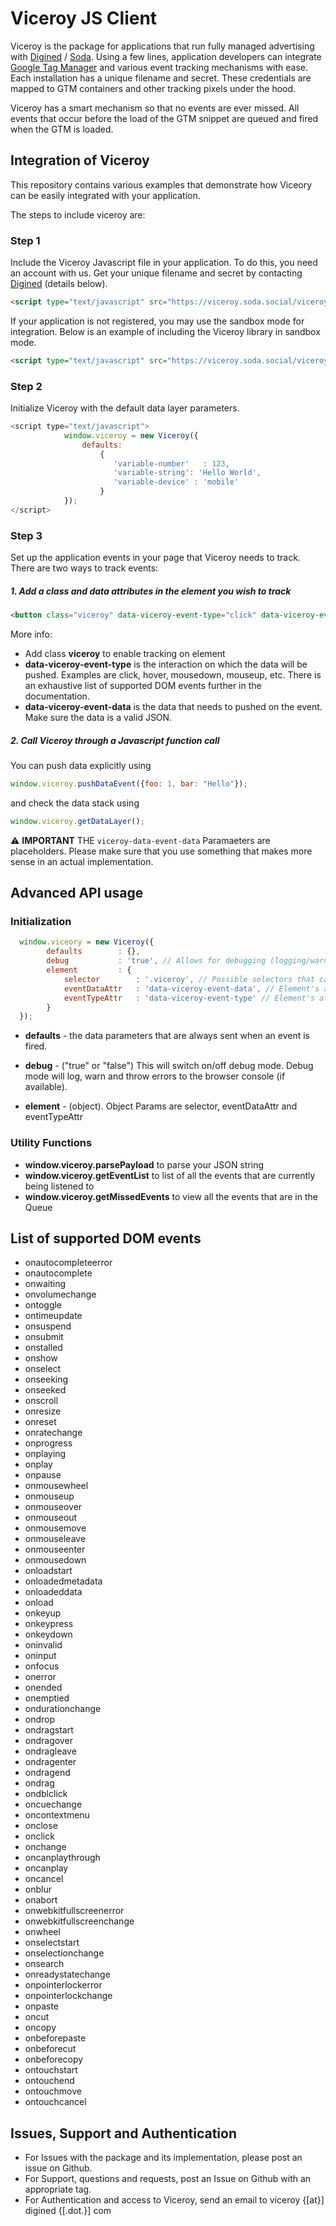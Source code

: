 # Viceroy JS Client

Viceroy is the package for applications that run fully managed advertising with [Digined](https://digined.com/) / [Soda](https://meetsoda.com/). Using a few lines, application developers can integrate [Google Tag Manager](https://www.google.com/tagmanager/) and various event tracking mechanisms with ease. Each installation has a unique filename and secret. These credentials are mapped to GTM containers and other tracking pixels under the hood. 

Viceroy has a smart mechanism so that no events are ever missed. All events that occur before the load of the GTM snippet are queued and fired when the GTM is loaded.

## Integration of Viceroy

This repository contains various examples that demonstrate how Viceory can be easily integrated with your application.

The steps to include viceroy are:

### Step 1
Include the Viceroy Javascript file in your application. To do this, you need an account with us. Get your unique filename and secret by contacting [Digined](https://digined.com/) (details below).

```html
<script type="text/javascript" src="https://viceroy.soda.social/viceroy/{{FILENAME_GOES_HERE}}?secret={{SECRET_GOES_HERE}}"></script>
```

If your application is not registered, you may use the sandbox mode for integration. Below is an example of including the Viceroy library in sandbox mode.

```html
<script type="text/javascript" src="https://viceroy.soda.social/viceroy/sandbox.js"></script>
```

### Step 2
Initialize Viceroy with the default data layer parameters.

```javascript
<script type="text/javascript">
            window.viceroy = new Viceroy({
                defaults: 
                    {
                       'variable-number'   : 123,
                       'variable-string': 'Hello World',
                       'variable-device' : 'mobile'
                    }
            });
</script>
```

### Step 3
Set up the application events in your page that Viceroy needs to track. There are two ways to track events:

##### 1. Add a class and data attributes in the element you wish to track

```html
<button class="viceroy" data-viceroy-event-type="click" data-viceroy-event-data='{"key1": "val1", "key2": "val2"}'>Press me!</button>
```
More info:
* Add class **viceroy** to enable tracking on element
* **data-viceroy-event-type** is the interaction on which the data will be pushed. Examples are click, hover, mousedown, mouseup, etc. There is an exhaustive list of supported DOM events further in the documentation.
* **data-viceroy-event-data** is the data that needs to pushed on the event. Make sure the data is a valid JSON.

##### 2. Call Viceroy through a Javascript function call

You can push data explicitly using
```javascript
window.viceroy.pushDataEvent({foo: 1, bar: "Hello"});
```

and check the data stack using
```javascript
window.viceroy.getDataLayer();
```

:warning: **IMPORTANT** THE ```viceroy-data-event-data``` Paramaeters are placeholders. Please make sure that you use something that makes more sense in an actual implementation. 

## Advanced API usage

### Initialization

```javascript
  window.viceory = new Viceroy({
        defaults        : {},
        debug           : 'true', // Allows for debugging (logging/warnings/errors)
        element         : {
            selector        : '.viceroy', // Possible selectors that can be used to recognize the elements
            eventDataAttr   : 'data-viceroy-event-data', // Element's attribute to retrieve event data
            eventTypeAttr   : 'data-viceroy-event-type' // Element's attribute to determine what event to listen on
        }
  });
```

* **defaults** - the data parameters that are always sent when an event is fired.

* **debug** - ("true" or "false") This will switch on/off debug mode. Debug mode will log, warn and throw errors to the browser console (if available).

* **element** - (object). Object Params are selector, eventDataAttr and eventTypeAttr

### Utility Functions

* **window.viceroy.parsePayload** to parse your JSON string
* **window.viceroy.getEventList** to list of all the events that are currently being listened to
* **window.viceroy.getMissedEvents** to view all the events that are in the Queue

## List of supported DOM events

* onautocompleteerror
* onautocomplete
* onwaiting
* onvolumechange
* ontoggle
* ontimeupdate
* onsuspend
* onsubmit
* onstalled
* onshow
* onselect
* onseeking
* onseeked
* onscroll
* onresize
* onreset
* onratechange
* onprogress
* onplaying
* onplay
* onpause
* onmousewheel
* onmouseup
* onmouseover
* onmouseout
* onmousemove
* onmouseleave
* onmouseenter
* onmousedown
* onloadstart
* onloadedmetadata
* onloadeddata
* onload
* onkeyup
* onkeypress
* onkeydown
* oninvalid
* oninput
* onfocus
* onerror
* onended
* onemptied
* ondurationchange
* ondrop
* ondragstart
* ondragover
* ondragleave
* ondragenter
* ondragend
* ondrag
* ondblclick
* oncuechange
* oncontextmenu
* onclose
* onclick
* onchange
* oncanplaythrough
* oncanplay
* oncancel
* onblur
* onabort
* onwebkitfullscreenerror
* onwebkitfullscreenchange
* onwheel
* onselectstart
* onselectionchange
* onsearch
* onreadystatechange
* onpointerlockerror
* onpointerlockchange
* onpaste
* oncut
* oncopy
* onbeforepaste
* onbeforecut
* onbeforecopy
* ontouchstart
* ontouchend
* ontouchmove
* ontouchcancel

## Issues, Support and Authentication

* For Issues with the package and its implementation, please post an issue on Github.
* For Support, questions and requests, post an Issue on Github with an appropriate tag.
* For Authentication and access to Viceroy, send an email to viceroy {[at}] digined {[.dot.}] com
